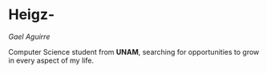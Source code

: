 # Heigz-
_Gael Aguirre_

Computer Science student from **UNAM**, searching for opportunities to grow in every aspect of my life.
